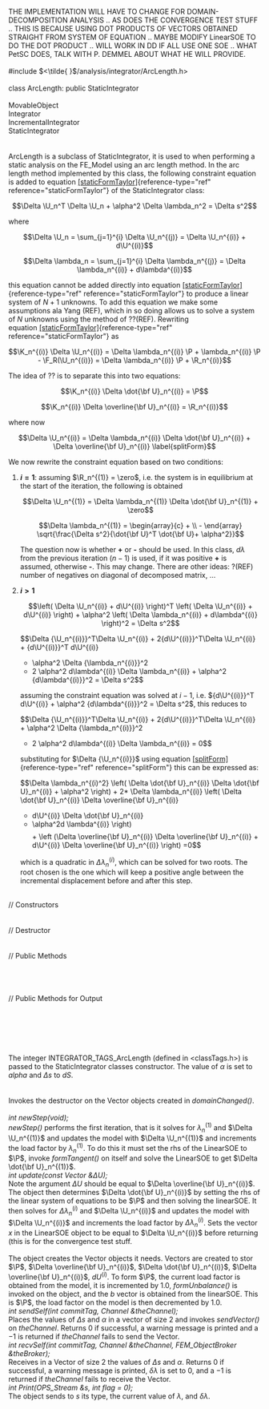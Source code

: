THE IMPLEMENTATION WILL HAVE TO CHANGE FOR DOMAIN-DECOMPOSITION ANALYSIS
.. AS DOES THE CONVERGENCE TEST STUFF .. THIS IS BECAUSE USING DOT
PRODUCTS OF VECTORS OBTAINED STRAIGHT FROM SYSTEM OF EQUATION .. MAYBE
MODIFY LinearSOE TO DO THE DOT PRODUCT .. WILL WORK IN DD IF ALL USE ONE
SOE .. WHAT PetSC DOES, TALK WITH P. DEMMEL ABOUT WHAT HE WILL PROVIDE.\
\
\#include $<\tilde{ }$/analysis/integrator/ArcLength.h$>$\
\
class ArcLength: public StaticIntegrator\
\
MovableObject\
Integrator\
IncrementalIntegrator\
StaticIntegrator\
\
\
ArcLength is a subclass of StaticIntegrator, it is used to when
performing a static analysis on the FE_Model using an arc length method.
In the arc length method implemented by this class, the following
constraint equation is added to
equation [\[staticFormTaylor\]](#staticFormTaylor){reference-type="ref"
reference="staticFormTaylor"} of the StaticIntegrator class:

$$\Delta \U_n^T \Delta \U_n  + \alpha^2 \Delta \lambda_n^2  = \Delta s^2$$

where

$$\Delta \U_n = \sum_{j=1}^{i} \Delta \U_n^{(j)} = \Delta \U_n^{(i)} +
d\U^{(i)}$$

$$\Delta \lambda_n = \sum_{j=1}^{i} \Delta \lambda_n^{(j)} = \Delta \lambda_n^{(i)} +
d\lambda^{(i)}$$

this equation cannot be added directly into
equation [\[staticFormTaylor\]](#staticFormTaylor){reference-type="ref"
reference="staticFormTaylor"} to produce a linear system of $N+1$
unknowns. To add this equation we make some assumptions ala Yang (REF),
which in so doing allows us to solve a system of $N$ unknowns using the
method of ??(REF). Rewriting
equation [\[staticFormTaylor\]](#staticFormTaylor){reference-type="ref"
reference="staticFormTaylor"} as

$$\K_n^{(i)} \Delta \U_n^{(i)} = \Delta \lambda_n^{(i)} \P +
\lambda_n^{(i)} \P - \F_R(\U_n^{(i)}) = \Delta \lambda_n^{(i)} \P + \R_n^{(i)}$$

The idea of ?? is to separate this into two equations:

$$\K_n^{(i)} \Delta \dot{\bf U}_n^{(i)} = \P$$

$$\K_n^{(i)} \Delta \overline{\bf U}_n^{(i)} = \R_n^{(i)}$$

where now

$$\Delta \U_n^{(i)} = \Delta \lambda_n^{(i)} \Delta \dot{\bf U}_n^{(i)} + \Delta \overline{\bf U}_n^{(i)}  
\label{splitForm}$$

We now rewrite the constraint equation based on two conditions:

1.  **$i = 1$**: assuming $\R_n^{(1)} = \zero$, i.e. the system is in
    equilibrium at the start of the iteration, the following is obtained

    $$\Delta \U_n^{(1)} = \Delta \lambda_n^{(1)} \Delta \dot{\bf U}_n^{(1)} + \zero$$

    $$\Delta \lambda_n^{(1)} = \begin{array}{c} + \\ - \end{array}
    \sqrt{\frac{\Delta s^2}{\dot{\bf U}^T \dot{\bf U}+ \alpha^2}}$$

    The question now is whether **+** or **-** should be used. In this
    class, $d \lambda$ from the previous iteration $(n-1)$ is used, if
    it was positive **+** is assumed, otherwise **-**. This may change.
    There are other ideas: ?(REF) number of negatives on diagonal of
    decomposed matrix, \...

2.  **$i > 1$**

    $$\left( \Delta \U_n^{(i)} + d\U^{(i)} \right)^T \left( \Delta \U_n^{(i)} +
    d\U^{(i)} \right) + \alpha^2 \left( \Delta \lambda_n^{(i)} + d\lambda^{(i)}
    \right)^2 = \Delta s^2$$

    $$\Delta {\U_n^{(i)}}^T\Delta \U_n^{(i)} + 2{d\U^{(i)}}^T\Delta \U_n^{(i)} + {d\U^{(i)}}^T d\U^{(i)}
    + \alpha^2 \Delta {\lambda_n^{(i)}}^2
    + 2 \alpha^2 d\lambda^{(i)} \Delta \lambda_n^{(i)} + \alpha^2 {d\lambda^{(i)}}^2
    = \Delta s^2$$

    assuming the constraint equation was solved at $i-1$, i.e.
    ${d\U^{(i)}}^T d\U^{(i)} + \alpha^2 {d\lambda^{(i)}}^2 = \Delta s^2$,
    this reduces to

    $$\Delta {\U_n^{(i)}}^T\Delta \U_n^{(i)} + 2{d\U^{(i)}}^T\Delta \U_n^{(i)} + 
    \alpha^2 \Delta {\lambda_n^{(i)}}^2
    + 2 \alpha^2 d\lambda^{(i)} \Delta \lambda_n^{(i)} 
    = 0$$

    substituting for $\Delta {\U_n^{(i)}}$ using
    equation [\[splitForm\]](#splitForm){reference-type="ref"
    reference="splitForm"} this can be expressed as:

    $$\Delta \lambda_n^{(i)^2} \left( \Delta \dot{\bf U}_n^{(i)} \Delta \dot{\bf U}_n^{(i)} +
    \alpha^2 \right) +
    2* \Delta \lambda_n^{(i)} \left( \Delta \dot{\bf U}_n^{(i)} \Delta \overline{\bf U}_n^{(i)}
    + d\U^{(i)} \Delta \dot{\bf U}_n^{(i)} 
    + \alpha^2d \lambda^{(i)} \right)$$
    $$+ \left (\Delta \overline{\bf U}_n^{(i)} \Delta \overline{\bf U}_n^{(i)} + d\U^{(i)} \Delta
    \overline{\bf U}_n^{(i)}
    \right) =0$$

    which is a quadratic in $\Delta \lambda_n^{(i)}$, which can be
    solved for two roots. The root chosen is the one which will keep a
    positive angle between the incremental displacement before and after
    this step.

\
// Constructors\
\
\
// Destructor\
\
\
// Public Methods\
\
\
\
\
// Public Methods for Output\
\
\
\
\
\
\
The integer INTEGRATOR_TAGS_ArcLength (defined in $<$classTags.h$>$) is
passed to the StaticIntegrator classes constructor. The value of
$\alpha$ is set to *alpha* and $\Delta s$ to *dS*.\
\
\
Invokes the destructor on the Vector objects created in
*domainChanged()*.\
\
*int newStep(void);*\
*newStep()* performs the first iteration, that is it solves for
$\lambda_n^{(1)}$ and $\Delta \U_n^{(1)}$ and updates the model with
$\Delta \U_n^{(1)}$ and increments the load factor by $\lambda_n^{(1)}$.
To do this it must set the rhs of the LinearSOE to $\P$, invoke
*formTangent()* on itself and solve the LinearSOE to get
$\Delta \dot{\bf U}_n^{(1)}$.\
*int update(const Vector &$\Delta U$);*\
Note the argument $\Delta U$ should be equal to
$\Delta \overline{\bf U}_n^{(i)}$. The object then determines
$\Delta \dot{\bf U}_n^{(i)}$ by setting the rhs of the linear system of
equations to be $\P$ and then solving the linearSOE. It then solves for
$\Delta \lambda_n^{(i)}$ and $\Delta \U_n^{(i)}$ and updates the model
with $\Delta \U_n^{(i)}$ and increments the load factor by $\Delta
\lambda_n^{(i)}$. Sets the vector $x$ in the LinearSOE object to be
equal to $\Delta \U_n^{(i)}$ before returning (this is for the
convergence test stuff.\
\
The object creates the Vector objects it needs. Vectors are created to
stor $\P$, $\Delta \overline{\bf U}_n^{(i)}$,
$\Delta \dot{\bf U}_n^{(i)}$, $\Delta
\overline{\bf U}_n^{(i)}$, $dU^{(i)}$. To form $\P$, the current load
factor is obtained from the model, it is incremented by $1.0$,
*formUnbalance()* is invoked on the object, and the $b$ vector is
obtained from the linearSOE. This is $\P$, the load factor on the model
is then decremented by $1.0$.\
*int sendSelf(int commitTag, Channel &theChannel);* \
Places the values of $\Delta s$ and $\alpha$ in a vector of size $2$ and
invokes *sendVector()* on *theChannel*. Returns $0$ if successful, a
warning message is printed and a $-1$ is returned if *theChannel* fails
to send the Vector.\
*int recvSelf(int commitTag, Channel &theChannel, FEM_ObjectBroker
&theBroker);* \
Receives in a Vector of size 2 the values of $\Delta s$ and $\alpha$.
Returns $0$ if successful, a warning message is printed, $\delta
\lambda$ is set to $0$, and a $-1$ is returned if *theChannel* fails to
receive the Vector.\
*int Print(OPS_Stream &s, int flag = 0);*\
The object sends to $s$ its type, the current value of $\lambda$, and
$\delta \lambda$.

